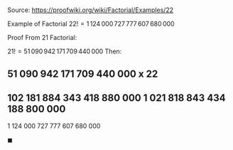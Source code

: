 # 

Source: https://proofwiki.org/wiki/Factorial/Examples/22

Example of Factorial
$22! = 1 \, 124 \, 000 \, 727 \, 777 \, 607 \, 680 \, 000$


Proof
From $21$ Factorial:

$21! = 51 \, 090 \, 942 \, 171 \, 709 \, 440 \, 000$
Then:

   51 090 942 171 709 440 000
x                          22
-----------------------------
  102 181 884 343 418 880 000
1 021 818 843 434 188 800 000
-----------------------------
1 124 000 727 777 607 680 000   

$\blacksquare$





